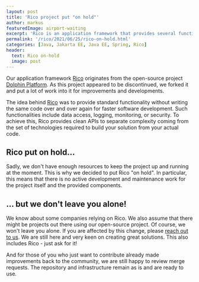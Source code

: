 ```yaml
---
layout: post
title: 'Rico project put "on hold"'
author: markus
featuredImage: airport-waiting
excerpt: 'Rico is an application framework that provides several functionalities and APIs to create enterprise applications. Recently, we put the projekt "on-hold". But what exactly does this mean?'
permalink: '/rico/2021/06/25/rico-on-hold.html'
categories: [Java, Jakarta EE, Java EE, Spring, Rico]
header:
  text: Rico on-hold
  image: post
---
```


Our application framework [Rico](../rico) originates from the open-source project [Dolphin Platform](https://github.com/canoo/dolphin-platform/). As this project appeared to be discontinued, we forked it and put a lot of work into it for improvements and developments. 

The idea behind [Rico](../rico) was to provide standard functionality without writing the same code over and over again for faster software development. Such functionalities include data access, logging, monitoring, or security. To achieve this, Rico provides clean APIs to separate complexity coming from the set of technologies required to build your solution from your actual code.

## Rico put on hold...

Sadly, we don't have enough resources to keep the project up and running at the moment. This is why we decided to put Rico "on hold". In particular, this means that there is no active development and maintenance work for the project itself and the provided components.

## ... but we don't leave you alone!

We know about some companies relying on Rico. We also assume that there might be projects out there using our open-source project. Of course, we won't leave you alone. If you are affected by this change, please [reach out to us](mailto:rico@karakun.com). We are still here and very keen on creating great solutions. This also includes Rico - just ask for it!

And for those of you who just want to contribute already made improvements back to the community, we are still happy to review merge requests. The repository and infrastructure remain as is and are ready to use. 
